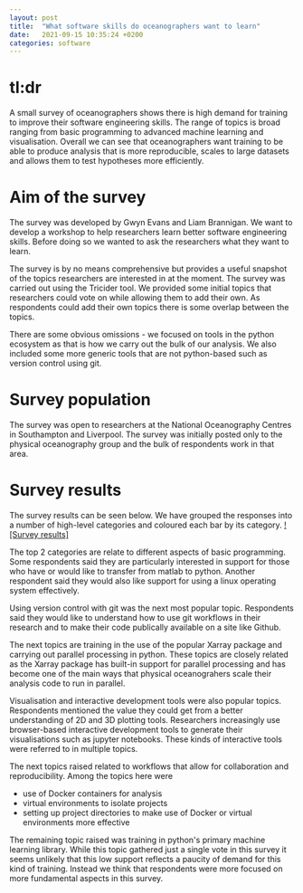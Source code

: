 ```yaml
---
layout: post
title:  "What software skills do oceanographers want to learn"
date:   2021-09-15 10:35:24 +0200
categories: software
---
```

# tl:dr
A small survey of oceanographers shows there is high demand for training to improve their software engineering skills. The range of topics is broad ranging from basic programming to advanced machine learning and visualisation. Overall we can see that oceanographers want training to be able to produce analysis that is more reproducible, scales to large datasets and allows them to test hypotheses more efficiently.

# Aim of the survey
The survey was developed by Gwyn Evans and Liam Brannigan. We want to develop a workshop to help researchers learn better software engineering skills. Before doing so we wanted to ask the researchers what they want to learn.

The survey is by no means comprehensive but provides a useful snapshot of the topics researchers are interested in at the moment. The survey was carried out using the Tricider tool. We provided some initial topics that researchers could vote on while allowing them to add their own. As respondents could add their own topics there is some overlap between the topics.

There are some obvious omissions - we focused on tools in the python ecosystem as that is how we carry out the bulk of our analysis. We also included some more generic tools that are not python-based such as version control using git.

# Survey population

The survey was open to researchers at the National Oceanography Centres in Southampton and Liverpool. The survey was initially posted only to the physical oceanography group and the bulk of respondents work in that area.

# Survey results

The survey results can be seen below. We have grouped the responses into a number of high-level categories
and coloured each bar by its category.
[![Survey results]](/img/noc_survey_results.svg)

The top 2 categories are relate to different aspects of basic programming. Some respondents said they are particularly interested in support for those who have or would like to transfer from matlab to python. Another respondent said they would also like support for using a linux operating system effectively.

Using version control with git was the next most popular topic. Respondents said they would like to understand how to use git workflows in their research and to make their code publically available on a site like Github.

The next topics are training in the use of the popular Xarray package and carrying out parallel processing in python. These topics are closely related as the Xarray package has built-in support for parallel processing and has become one of the main ways that physical oceanograhers scale their analysis code to run in parallel. 

Visualisation and interactive development tools were also popular topics. Respondents mentioned the value they could get from a better understanding of 2D and 3D plotting tools. Researchers increasingly use browser-based interactive development tools to generate their visualisations such as jupyter notebooks. These kinds of interactive tools were referred to in multiple topics.

The next topics raised related to workflows that allow for collaboration and reproducibility. Among the topics here were 
- use of Docker containers for analysis
- virtual environments to isolate projects
- setting up project directories to make use of Docker or virtual environments more effective

The remaining topic raised was training in python's primary machine learning library. While this topic gathered just a single vote in this survey it seems unlikely that this low support reflects a paucity of demand for this kind of training. Instead we think that respondents were more focused on more fundamental aspects in this survey.